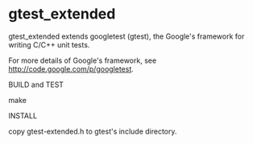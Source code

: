 gtest_extended
==============

gtest_extended extends googletest (gtest), the Google's framework for writing C/C++ unit tests.

For more details of Google's framework, see http://code.google.com/p/googletest.

BUILD and TEST

make

INSTALL

copy gtest-extended.h to gtest's include directory.
